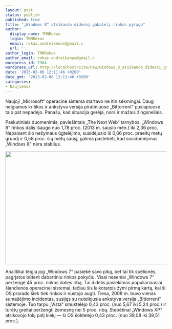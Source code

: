 ```yaml
---
layout: post
status: publish
published: true
title: "„Windows 8“ atsikando didesnį gabalėlį rinkos pyrago"
author:
  display_name: TMNRokas
  login: TMNRokas
  email: rokas.andreikenas@gmail.c
  url: ''
author_login: TMNRokas
author_email: rokas.andreikenas@gmail.c
wordpress_id: 7364
wordpress_url: http://localhost/site/new/windows_8_atsikando_didesni_gabaleli_rinkos_pyrago/
date: '2013-02-06 12:11:46 +0200'
date_gmt: '2013-02-06 12:11:46 +0200'
categories:
- Naujienos
---
```

<p>
	Naujoji &bdquo;Microsoft&ldquo; operacinė sistema startavo ne itin sėkmingai. Daug neigiamos kritikos ir ankstyva versija piratiniuose &bdquo;Bittorrent&ldquo; puslapiuose taip pat nepadėjo. Pana&scaron;u, kad situacija gerėja, nors ir mažais žingsneliais.</p>
<p>
	Paskutiniais duomenimis, pavie&scaron;intais &bdquo;The Next Web&ldquo; tarnybos, &bdquo;Windows 8&ldquo; rinkos dalis i&scaron;augo nuo 1,78 proc. (2013 m. sausio mėn.) iki 2,36 proc. Nepaisant &scaron;io nežymaus ūgtelėjimo, susidėjusio i&scaron; 0,66 proc. praeitų metų gruodį ir 0,58 proc. &scaron;ių metų sausį, galima pastebėti, kad susidomėjimas &bdquo;Windoes 8&ldquo; nėra stabilus.</p>
<p>
	<img alt="" src="http://s4.postimage.org/d2uss69tp/os_january_2013_730x494.png" style="width: 520px; height: 352px;" /></p>
<p>
	Analitikai teigia jog &bdquo;Windows 7&ldquo; pasiekė savo piką, bet tai tik spėlionės, pagrįstos būtent dabartiniu rinkos pokyčiu. Visai neseniai &bdquo;Windows 7&ldquo; peržengė 45 proc. rinkos dalies ribą. Tai didelis pasiekimas populiariausiai &scaron;iandienos operacinei sistemai, tačiau &scaron;is laikotarpis žymi pirmą kartą, kai &scaron;i OS prarado &scaron;iek tiek rinkos ir nustojo augti. Tiesa, 2008 m. buvo vienas sumažėjimo incidentas, susijęs su nutelėjusia ankstyva versija &bdquo;Bittorrent&ldquo; sistemoje. Tuo tarpu &bdquo;Vista&ldquo; smuktelėjo 0,43 proc. (nuo 5,67 iki 5,24 proc.) ir turėtų greitai peržengti žemesnę nei 5 proc. ribą. Stebėtinai &bdquo;Windows XP&ldquo; atsikovojo tokį patį kiekį &mdash; &scaron;i OS &scaron;oktelėjo 0,43 proc. (nuo 39,08 iki 39,51 proc.).</p>
